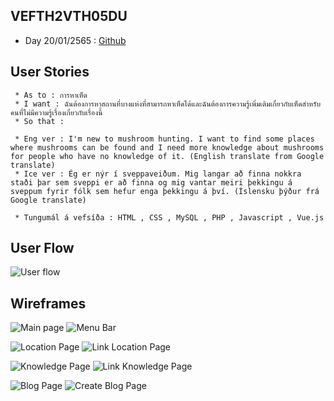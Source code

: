 ## VEFTH2VTH05DU
   * Day 20/01/2565 : [Github](https://github.com/PMBenjamin-117/VEFTH2VTH05DU/wiki/Verkefni_1)

## User Stories
     * As to : การหาเห็ด
     * I want : ฉันต้องการหาสถานที่บางแห่งที่สามารถหาเห็ดได้และฉันต้องการความรู้เพิ่มเติมเกี่ยวกับเห็ดสำหรับคนที่ไม่มีความรู้เรื่องเกี่ยวกับเรื่องนี้ 
     * So that : 

     * Eng ver : I'm new to mushroom hunting. I want to find some places where mushrooms can be found and I need more knowledge about mushrooms for people who have no knowledge of it. (English translate from Google translate)
     * Ice ver : Ég er nýr í sveppaveiðum. Mig langar að finna nokkra staði þar sem sveppi er að finna og mig vantar meiri þekkingu á sveppum fyrir fólk sem hefur enga þekkingu á því. (Íslensku þýður frá Google translate)

     * Tungumál á vefsíða : HTML , CSS , MySQL , PHP , Javascript , Vue.js

## User Flow
![User flow](https://github.com/PMBenjamin-117/VEFTH2VTH05DU/blob/main/User_Flow.drawio.png)

## Wireframes
![Main page](https://github.com/PMBenjamin-117/VEFTH2VTH05DU/blob/main/Main_Page.drawio.png)
![Menu Bar](https://github.com/PMBenjamin-117/VEFTH2VTH05DU/blob/main/Menu_Bar.drawio.png)

![Location Page](https://github.com/PMBenjamin-117/VEFTH2VTH05DU/blob/main/Location_Page.drawio.png)
![Link Location Page](https://github.com/PMBenjamin-117/VEFTH2VTH05DU/blob/main/Link_Location_Page.drawio.png)

![Knowledge Page](https://github.com/PMBenjamin-117/VEFTH2VTH05DU/blob/main/Knowledge_Page.drawio.png)
![Link Knowledge Page](https://github.com/PMBenjamin-117/VEFTH2VTH05DU/blob/main/Link_Knowledge_Page.drawio.png)

![Blog Page](https://github.com/PMBenjamin-117/VEFTH2VTH05DU/blob/main/Blog_Page.drawio.png)
![Create Blog Page](https://github.com/PMBenjamin-117/VEFTH2VTH05DU/blob/main/Create_Blog_Page.drawio.png)
